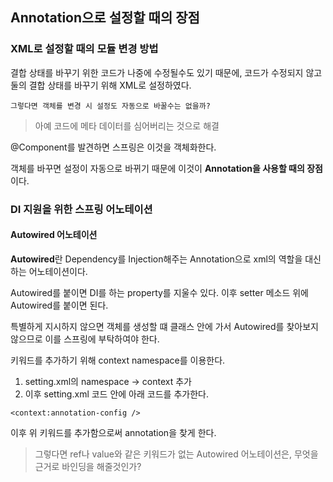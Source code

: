 ## Annotation으로 설정할 때의 장점
### XML로 설정할 때의 모듈 변경 방법

결합 상태를 바꾸기 위한 코드가 나중에 수정될수도 있기 때문에, 코드가 수정되지 않고 둘의 결합 상태를 바꾸기 위해 XML로 설정하였다.

```그렇다면 객체를 변경 시 설정도 자동으로 바꿀수는 없을까?```

> 아예 코드에 메타 데이터를 심어버리는 것으로 해결

@Component를 발견하면 스프링은 이것을 객체화한다.

객체를 바꾸면 설정이 자동으로 바뀌기 때문에 이것이 **Annotation을 사용할 때의 장점**이다.

### DI 지원을 위한 스프링 어노테이션
#### Autowired 어노테이션
**Autowired**란 Dependency를 Injection해주는 Annotation으로 xml의 역할을 대신하는 어노테이션이다.

Autowired를 붙이면 DI를 하는 property를 지울수 있다. 이후 setter 메소드 위에 Autowired를 붙이면 된다.

특별하게 지시하지 않으면 객체를 생성할 떄 클래스 안에 가서 Autowired를 찾아보지 않으므로 이를 스프링에 부탁하여야 한다.

키워드를 추가하기 위해 context namespace를 이용한다.
1. setting.xml의 namespace -> context 추가
2. 이후 setting.xml 코드 안에 아래 코드를 추가한다.

```
<context:annotation-config />
```
이후 위 키워드를 추가함으로써 annotation을 찾게 한다.

> 그렇다면 ref나 value와 같은 키워드가 없는 Autowired 어노테이션은, 무엇을 근거로 바인딩을 해줄것인가?

